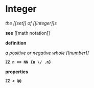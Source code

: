 # Integer

_the [[set]] of [[integer]]s_

**see** [[math notation]]

**definition**

_a positive or negative whole [[number]]_

**`ZZ n == NN {n \/ .n}`**

**properties**

**`ZZ < QQ`**
